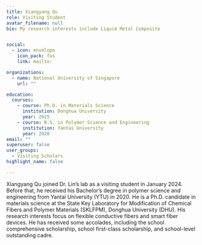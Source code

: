 ```yaml
---
title: Xiangyang Qu
role: Visiting Student
avatar_filename: null
bio: My research interests include Liquid Metal Composite


social:
  - icon: envelope
    icon_pack: fas
    link: mailto:

organizations:
  - name: National University of Singapore
    url: ""

education:
  courses:
    - course: Ph.D. in Materials Science
      institution: Donghua University
      year: 2025
    - course: B.S. in Polymer Science and Engineering
      institution: Yantai University
      year: 2020
email: ""      
superuser: false
user_groups:
  - Visiting Scholars
highlight_name: false

---
```

Xiangyang Qu joined Dr. Lin’s lab as a visiting student in January 2024. Before that, he received his Bachelor’s degree in polymer science and engineering from Yantai University (YTU) in 2020. He is a Ph.D. candidate in materials science at the State Key Laboratory for Modification of Chemical Fibers and Polymer Materials (SKLFPM), Donghua University (DHU). His research interests focus on flexible conductive fibers and smart fiber devices. He has received some accolades, including the school comprehensive scholarship, school first-class scholarship, and school-level outstanding cadre.
